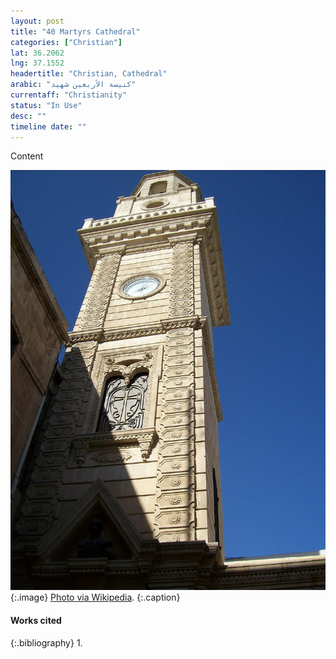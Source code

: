 ```yaml
---
layout: post
title: "40 Martyrs Cathedral"
categories: ["Christian"]
lat: 36.2062
lng: 37.1552
headertitle: "Christian, Cathedral"
arabic: "كنيسة الأربعين شهيد"
currentaff: "Christianity"
status: "In Use"
desc: ""
timeline date: ""
---
```

Content

![40 Martyrs Cathedral](images/forty.jpeg)
   {:.image}
[Photo via Wikipedia](https://en.wikipedia.org/wiki/Forty_Martyrs_Cathedral#/media/File:Forty_Martyrs_Cathedral_of_Aleppo,_the_belfry.jpg).
   {:.caption}

#### Works cited

{:.bibliography}
1. 